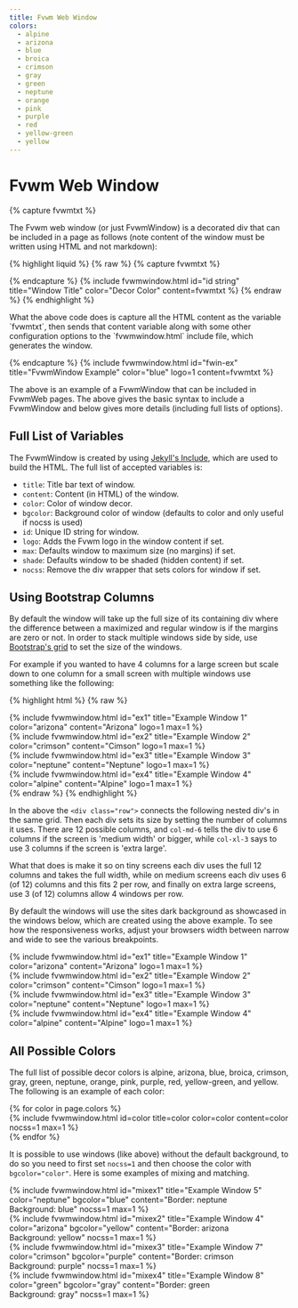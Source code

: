 ```yaml
---
title: Fvwm Web Window
colors:
  - alpine
  - arizona
  - blue
  - broica
  - crimson
  - gray
  - green
  - neptune
  - orange
  - pink
  - purple
  - red
  - yellow-green
  - yellow
---
```


# Fvwm Web Window

{% capture fvwmtxt %}
<p>The Fvwm web window (or just FvwmWindow) is a decorated div
that can be included in a page as follows
(note content of the window must be written using HTML and not
markdown):</p>

{% highlight liquid %}
{% raw %}
{% capture fvwmtxt %}

<HTML Content of Window>

{% endcapture %}
{% include fvwmwindow.html
id="id string"
title="Window Title"
color="Decor Color"
content=fvwmtxt %}
{% endraw %}
{% endhighlight %}

<p>What the above code does is capture all the HTML content as the
variable `fvwmtxt`, then sends that content variable along
with some other configuration options to the `fvwmwindow.html`
include file, which generates the window.</p>

{% endcapture %}
{% include fvwmwindow.html
id="fwin-ex"
title="FvwmWindow Example"
color="blue" logo=1
content=fvwmtxt %}

The above is an example of a FvwmWindow that can be included
in FvwmWeb pages. The above gives the basic syntax to
include a FvwmWindow and below gives more details
(including full lists of options).

## Full List of Variables

The FvwmWindow is created by using [Jekyll's Include](
https://jekyllrb.com/docs/includes/), which are used
to build the HTML. The full list of accepted variables is:

* `title`: Title bar text of window.
* `content`: Content (in HTML) of the window.
* `color`: Color of window decor.
* `bgcolor`: Background color of window (defaults to color and only useful if nocss is used)
* `id`: Unique ID string for window.
* `logo`: Adds the Fvwm logo in the window content if set.
* `max`: Defaults window to maximum size (no margins) if set.
* `shade`: Defaults window to be shaded (hidden content) if set.
* `nocss`: Remove the div wrapper that sets colors for window if set.

## Using Bootstrap Columns

By default the window will take up the full size of its containing div
where the difference between a maximized and regular window is
if the margins are zero or not. In order to stack multiple windows side
by side, use [Bootstrap's grid](https://getbootstrap.com/docs/4.5/layout/grid/)
to set the size of the windows.

For example if you wanted to have 4 columns for a large screen
but scale down to one column for a small screen with multiple
windows use something like the following:

{% highlight html %}
{% raw %}
<div class="row">

<div class="col-md-6 col-lg-4 col-xl-3 mb-1 p-1">
{% include fvwmwindow.html id="ex1"
title="Example Window 1"
color="arizona" content="Arizona"
logo=1 max=1 %}
</div>

<div class="col-md-6 col-lg-4 col-xl-3 mb-1 p-1">
{% include fvwmwindow.html id="ex2"
title="Example Window 2"
color="crimson" content="Cimson"
logo=1 max=1 %}
</div>

<div class="col-md-6 col-lg-4 col-xl-3 mb-1 p-1">
{% include fvwmwindow.html id="ex3"
title="Example Window 3"
color="neptune" content="Neptune"
logo=1 max=1 %}
</div>

<div class="col-md-6 col-lg-4 col-xl-3 mb-1 p-1">
{% include fvwmwindow.html id="ex4"
title="Example Window 4"
color="alpine" content="Alpine"
logo=1 max=1 %}
</div>

</div>
{% endraw %}
{% endhighlight %}

In the above the `<div class="row">` connects
the following nested div's in the same grid. Then
each div sets its size by setting the number
of columns it uses. There are 12 possible columns, and
`col-md-6` tells the div to use 6 columns if the screen
is 'medium width' or bigger, while `col-xl-3` says
to use 3 columns if the screen is 'extra large'.

What that does is make it so on tiny screens
each div uses the full 12 columns and takes the
full width, while on medium screens each div uses
6 (of 12) columns and this fits 2 per row, and
finally on extra large screens, use 3 (of 12) columns
allow 4 windows per row.

By default the windows will use the sites dark
background as showcased in the windows below, which
are created using the above example. To see how
the responsiveness works, adjust your browsers width
between narrow and wide to see the various breakpoints.


<div class="row">
<div class="col-md-6 col-lg-4 col-xl-3 mb-1 p-1">
{% include fvwmwindow.html id="ex1"
title="Example Window 1"
color="arizona" content="Arizona"
logo=1 max=1 %}
</div>

<div class="col-md-6 col-lg-4 col-xl-3 mb-1 p-1">
{% include fvwmwindow.html id="ex2"
title="Example Window 2"
color="crimson" content="Cimson"
logo=1 max=1 %}
</div>

<div class="col-md-6 col-lg-4 col-xl-3 mb-1 p-1">
{% include fvwmwindow.html id="ex3"
title="Example Window 3"
color="neptune" content="Neptune"
logo=1 max=1 %}
</div>

<div class="col-md-6 col-lg-4 col-xl-3 mb-1 p-1">
{% include fvwmwindow.html id="ex4"
title="Example Window 4"
color="alpine" content="Alpine"
logo=1 max=1 %}
</div>
</div>


## All Possible Colors

The full list of possible decor colors is
alpine, arizona, blue, broica, crimson, gray,
green, neptune, orange, pink, purple, red,
yellow-green, and yellow. The following
is an example of each color:

<div class="row">
{% for color in page.colors %}
<div class="col-sm-6 col-md-4 col-lg-3 col-xl-2 mb-1 p-1">
{% include fvwmwindow.html id=color
title=color color=color
content=color nocss=1
max=1 %}
</div>
{% endfor %}
</div>

It is possible to use windows (like above) without the
default background, to do so you need to first set
`nocss=1` and then choose the color with `bgcolor="color"`.
Here is some examples of mixing and matching.


<div class="row">
<div class="col-md-6 col-lg-4 col-xl-3 mb-1 p-1">
{% include fvwmwindow.html id="mixex1"
title="Example Window 5" color="neptune" bgcolor="blue"
content="Border: neptune<br>Background: blue"
nocss=1 max=1 %}
</div>
<div class="col-md-6 col-lg-4 col-xl-3 mb-1 p-1">
{% include fvwmwindow.html id="mixex2"
title="Example Window 4" color="arizona" bgcolor="yellow"
content="Border: arizona<br>Background: yellow"
nocss=1 max=1 %}
</div>
<div class="col-md-6 col-lg-4 col-xl-3 mb-1 p-1">
{% include fvwmwindow.html id="mixex3"
title="Example Window 7" color="crimson" bgcolor="purple"
content="Border: crimson<br>Background: purple"
nocss=1 max=1 %}
</div>
<div class="col-md-6 col-lg-4 col-xl-3 mb-1 p-1">
{% include fvwmwindow.html id="mixex4"
title="Example Window 8" color="green" bgcolor="gray"
content="Border: green<br>Background: gray"
nocss=1 max=1 %}
</div>
</div>


